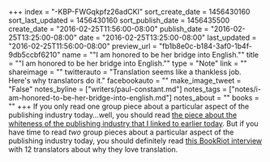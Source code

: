 +++
index = "-KBP-FWGqkpfz26adCKI"
sort_create_date = 1456430160
sort_last_updated = 1456430160
sort_publish_date = 1456435500
create_date = "2016-02-25T11:56:00-08:00"
publish_date = "2016-02-25T13:25:00-08:00"
date = "2016-02-25T13:25:00-08:00"
last_updated = "2016-02-25T11:56:00-08:00"
preview_url = "fb1b8e0c-b184-3af0-1b4f-9db5ccbf6210"
name = "\"I am honored to be her bridge into English.\""
title = "\"I am honored to be her bridge into English.\""
type = "Note"
link = ""
shareimage = ""
twitterauto = "Translation seems like a thankless job. Here's why translators do it."
facebookauto = ""
make_image_tweet = "False"
notes_byline = ["writers/paul-constant.md"]
notes_tags = ["notes/i-am-honored-to-be-her-bridge-into-english.md"]
notes_about = ""
books = ""
+++
If you only read one group piece about a particular aspect of the publishing industry today...well, you should read [the piece about the whiteness of the publishing industry that I linked to earlier today](http://seattlereviewofbooks.com/notes/2016/02/25/its-the-whitest-place-ive-ever-been/). But if you have time to read *two* group pieces about a particular aspect of the publishing industry today, you should definitely read [this BookRiot interview](http://bookriot.com/2016/02/24/12-translators-on-why-they-do-what-they-do/) with 12 translators about why they love translation.